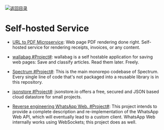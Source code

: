 [![返回目录](https://user-images.githubusercontent.com/5803001/38079637-ff0abcf0-3371-11e8-9b76-ad651620afc7.jpg)](https://github.com/wxyyxc1992/Awesome-Links)

# Self-hosted Service

* [URL to PDF Microservice](https://github.com/alvarcarto/url-to-pdf-api): Web page PDF rendering done right. Self-hosted service for rendering receipts, invoices, or any content.

* [wallabag #Project#](https://github.com/wallabag/wallabag): wallabag is a self hostable application for saving web pages: Save and classify articles. Read them later. Freely.

* [Spectrum #Project#](https://github.com/withspectrum/spectrum):
  This is the main monorepo codebase of Spectrum. Every single line of code that's not packaged into a reusable library is in this repository.

* [jsonstore #Project#](https://github.com/bluzi/jsonstore): jsonstore.io offers a free, secured and JSON based cloud datastore for small projects.

* [Reverse engineering WhatsApp Web. #Project#](https://github.com/sigalor/whatsapp-web-reveng): This project intends to provide a complete description and re-implementation of the WhatsApp Web API, which will eventually lead to a custom client. WhatsApp Web internally works using WebSockets; this project does as well.
